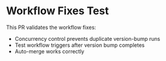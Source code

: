 # Workflow Fixes Test

This PR validates the workflow fixes:
- Concurrency control prevents duplicate version-bump runs
- Test workflow triggers after version bump completes
- Auto-merge works correctly

